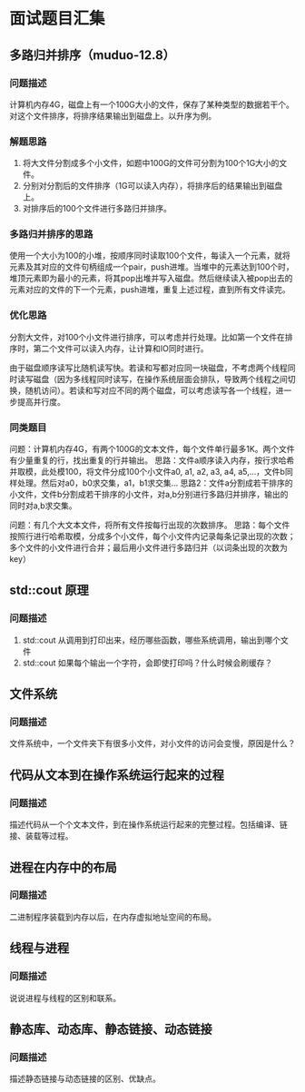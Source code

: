 # 面试题目汇集

## 多路归并排序（muduo-12.8）

### 问题描述

计算机内存4G，磁盘上有一个100G大小的文件，保存了某种类型的数据若干个。对这个文件排序，将排序结果输出到磁盘上。以升序为例。

### 解题思路

1. 将大文件分割成多个小文件，如题中100G的文件可分割为100个1G大小的文件。
2. 分别对分割后的文件排序（1G可以读入内存），将排序后的结果输出到磁盘上。
3. 对排序后的100个文件进行多路归并排序。

### 多路归并排序的思路

使用一个大小为100的小堆，按顺序同时读取100个文件，每读入一个元素，就将元素及其对应的文件句柄组成一个pair，push进堆。当堆中的元素达到100个时，堆顶元素即为最小的元素，将其pop出堆并写入磁盘。然后继续读入被pop出去的元素对应的文件的下一个元素，push进堆，重复上述过程，直到所有文件读完。

### 优化思路

分割大文件，对100个小文件进行排序，可以考虑并行处理。比如第一个文件在排序时，第二个文件可以读入内存，让计算和IO同时进行。

由于磁盘顺序读写比随机读写快。若读和写都对应同一块磁盘，不考虑两个线程同时读写磁盘（因为多线程同时读写，在操作系统层面会排队，导致两个线程之间切换，随机访问）。若读和写对应不同的两个磁盘，可以考虑读写各一个线程，进一步提高并行度。

### 同类题目

问题：计算机内存4G，有两个100G的文本文件，每个文件单行最多1K。两个文件有少量重复的行，找出重复的行并输出。
思路：文件a顺序读入内存，按行求哈希并取模，此处模100，将文件分成100个小文件a0, a1, a2, a3, a4, a5,...，文件b同样处理。然后对a0，b0求交集，a1，b1求交集...
思路2：文件a分割成若干排序的小文件，文件b分割成若干排序的小文件，对a,b分别进行多路归并排序，输出的同时对a,b求交集。

问题：有几个大文本文件，将所有文件按每行出现的次数排序。
思路：每个文件按照行进行哈希取模，分成多个小文件，每个小文件内记录每条记录出现的次数；多个文件的小文件进行合并；最后用小文件进行多路归并（以词条出现的次数为key）

## std::cout 原理

### 问题描述

1. std::cout 从调用到打印出来，经历哪些函数，哪些系统调用，输出到哪个文件
2. std::cout 如果每个输出一个字符，会即使打印吗？什么时候会刷缓存？

## 文件系统

### 问题描述

文件系统中，一个文件夹下有很多小文件，对小文件的访问会变慢，原因是什么？

## 代码从文本到在操作系统运行起来的过程

### 问题描述

描述代码从一个个文本文件，到在操作系统运行起来的完整过程。包括编译、链接、装载等过程。

## 进程在内存中的布局

### 问题描述

二进制程序装载到内存以后，在内存虚拟地址空间的布局。

## 线程与进程

### 问题描述

说说进程与线程的区别和联系。

## 静态库、动态库、静态链接、动态链接

### 问题描述

描述静态链接与动态链接的区别、优缺点。